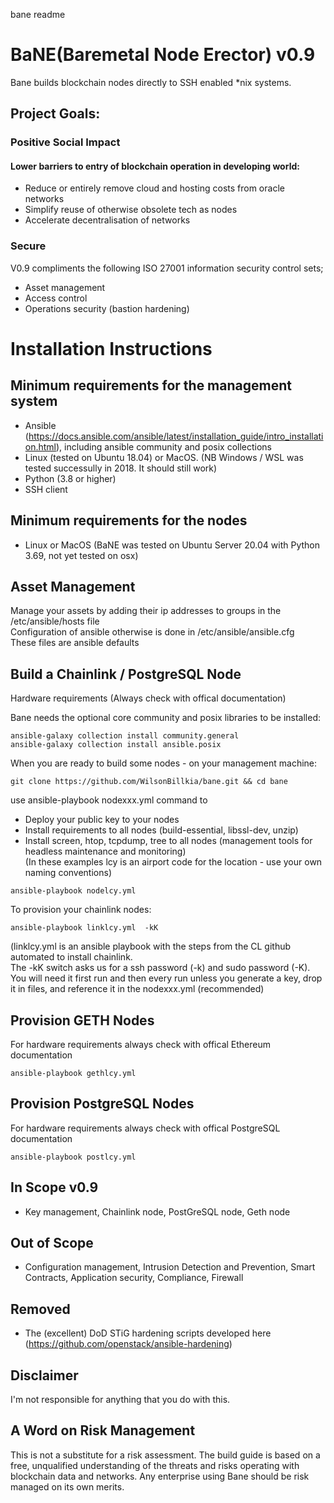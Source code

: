 bane readme


# BaNE(Baremetal Node Erector) v0.9


Bane builds blockchain nodes directly to SSH enabled *nix systems.

## Project Goals: 

### Positive Social Impact
#### Lower barriers to entry of blockchain operation in developing world:
* Reduce or entirely remove cloud and hosting costs from oracle networks
* Simplify reuse of otherwise obsolete tech as nodes
* Accelerate decentralisation of networks 

### Secure 
V0.9 compliments the following ISO 27001 information security control sets;
* Asset management 
* Access control 
* Operations security (bastion hardening)   

# Installation Instructions

## Minimum requirements for the management system  
* Ansible (https://docs.ansible.com/ansible/latest/installation_guide/intro_installation.html), including ansible community and posix collections
* Linux (tested on Ubuntu 18.04) or MacOS. (NB Windows / WSL was tested successully in 2018. It should still work) 
* Python (3.8 or higher)   
* SSH client  

## Minimum requirements for the nodes  
* Linux or MacOS (BaNE was tested on Ubuntu Server 20.04 with Python 3.69, not yet tested on osx)  

## Asset Management
Manage your assets by adding their ip addresses to groups in the /etc/ansible/hosts file  
Configuration of ansible otherwise is done in /etc/ansible/ansible.cfg  
These files are ansible defaults  

## Build a Chainlink / PostgreSQL Node  

Hardware requirements (Always check with offical documentation)  

Bane needs the optional core community and posix libraries to be installed:  

```
ansible-galaxy collection install community.general  
ansible-galaxy collection install ansible.posix  
```

When you are ready to build some nodes - on your management machine:  

```
git clone https://github.com/WilsonBillkia/bane.git && cd bane
```

use ansible-playbook nodexxx.yml command to  
* Deploy your public key to your nodes  
* Install requirements to all nodes (build-essential, libssl-dev, unzip)  
* Install screen, htop, tcpdump, tree to all nodes (management tools for headless maintenance and monitoring)  
(In these examples lcy is an airport code for the location - use your own naming conventions)  

```
ansible-playbook nodelcy.yml
```

To provision your chainlink nodes:  

```
ansible-playbook linklcy.yml  -kK
```

(linklcy.yml is an ansible playbook with the steps from the CL github automated to install chainlink.  
The -kK switch asks us for a ssh password (-k) and sudo password (-K).  
You will need it first run and then every run unless you generate a key, drop it in files, and reference it in the nodexxx.yml (recommended)  

## Provision GETH Nodes  
For hardware requirements always check with offical Ethereum documentation  

```
ansible-playbook gethlcy.yml 
```
## Provision PostgreSQL Nodes
For hardware requirements always check with offical PostgreSQL documentation

```
ansible-playbook postlcy.yml 
```

## In Scope v0.9
* Key management, Chainlink node, PostGreSQL node, Geth node

## Out of Scope
*  Configuration management, Intrusion Detection and Prevention, Smart Contracts, Application security, Compliance, Firewall 

## Removed
* The (excellent) DoD STiG hardening scripts developed here (https://github.com/openstack/ansible-hardening)

## Disclaimer
I'm not responsible for anything that you do with this.

## A Word on Risk Management
This is not a substitute for a risk assessment. The build guide is based on a free, unqualified understanding of the threats and risks operating with blockchain data and networks.
Any enterprise using Bane should be risk managed on its own merits.


